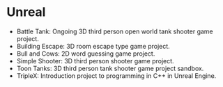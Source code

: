 # Unreal

- Battle Tank: Ongoing 3D third person open world tank shooter game project.  <br />
- Building Escape: 3D room escape type game project.  <br />
- Bull and Cows: 2D word guessing game project.  <br />
- Simple Shooter: 3D third person shooter game project.  <br />
- Toon Tanks: 3D third person tank shooter game project sandbox.  <br />
- TripleX: Introduction project to programming in C++ in Unreal Engine.  <br />
